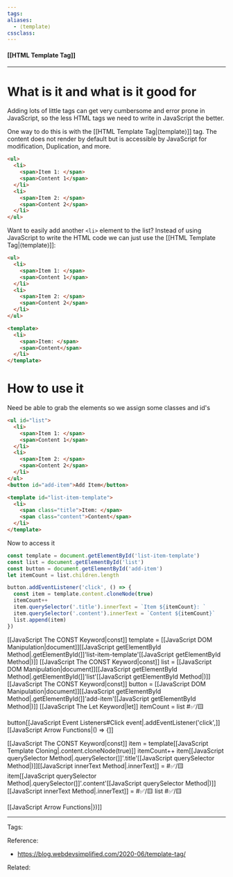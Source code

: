 ```yaml
---
tags: 
aliases: 
  - ⟨template⟩
cssclass: 
---
```


#### [[HTML Template Tag]]

---

# What is it and what is it good for

Adding lots of little tags can get very cumbersome and error prone in JavaScript, so the less HTML tags we need to write in JavaScript the better.

One way to do this is with the [[HTML Template Tag|⟨template⟩]] tag. The content does not render by default but is accessible by JavaScript for modification, Duplication, and more.

```html
<ul>
  <li>
    <span>Item 1: </span>
    <span>Content 1</span>
  </li>
  <li>
    <span>Item 2: </span>
    <span>Content 2</span>
  </li>
</ul>
```

Want to easily add another `<li>` element to the list? Instead of using JavaScript to write the HTML code we can just use the [[HTML Template Tag|⟨template⟩]]:

```html
<ul>
  <li>
    <span>Item 1: </span>
    <span>Content 1</span>
  </li>
  <li>
    <span>Item 2: </span>
    <span>Content 2</span>
  </li>
</ul>

<template>
  <li>
    <span>Item: </span>
    <span>Content</span>
  </li>
</template>
```

# How to use it

Need be able to grab the elements so we assign some classes and id's

```html
<ul id="list">
  <li>
    <span>Item 1: </span>
    <span>Content 1</span>
  </li>
  <li>
    <span>Item 2: </span>
    <span>Content 2</span>
  </li>
</ul>
<button id="add-item">Add Item</button>

<template id="list-item-template">
  <li>
    <span class="title">Item: </span>
    <span class="content">Content</span>
  </li>
</template>
```

Now to access it

```javascript
const template = document.getElementById('list-item-template')
const list = document.getElementById('list')
const button = document.getElementById('add-item')
let itemCount = list.children.length

button.addEventListener('click', () => {
  const item = template.content.cloneNode(true)
  itemCount++
  item.querySelector('.title').innerText = `Item ${itemCount}: `
  item.querySelector('.content').innerText = `Content ${itemCount}`
  list.append(item)
})
```

[[JavaScript The CONST Keyword|const]] template = [[JavaScript DOM Manipulation|document]][[JavaScript getElementById Method|.getElementById(]]'list-item-template'[[JavaScript getElementById Method|)]]
[[JavaScript The CONST Keyword|const]] list = [[JavaScript DOM Manipulation|document]][[JavaScript getElementById Method|.getElementById(]]'list'[[JavaScript getElementById Method|)]]
[[JavaScript The CONST Keyword|const]] button = [[JavaScript DOM Manipulation|document]][[JavaScript getElementById Method|.getElementById(]]'add-item'[[JavaScript getElementById Method|)]]
[[JavaScript The Let Keyword|let]] itemCount = list #✅️/🟨️ 

button[[JavaScript Event Listeners#Click event|.addEventListener('click',]] [[JavaScript Arrow Functions|() => {]]

[[JavaScript The CONST Keyword|const]] item = template[[JavaScript Template Cloning|.content.cloneNode(true)]]
itemCount++
item[[JavaScript querySelector Method|.querySelector(]]'.title'[[JavaScript querySelector Method|)]][[JavaScript innerText Method|.innerText]] = #✅️/🟨️ 
item[[JavaScript querySelector Method|.querySelector(]]'.content'[[JavaScript querySelector Method|)]][[JavaScript innerText Method|.innerText]] = #✅️/🟨️ 
list #✅️/🟨️ 

[[JavaScript Arrow Functions|})]]

---
Tags: 

Reference:
- <https://blog.webdevsimplified.com/2020-06/template-tag/>

Related:
